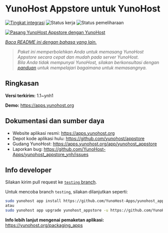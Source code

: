 <!--
N.B.: README ini dibuat secara otomatis oleh <https://github.com/YunoHost/apps/tree/master/tools/readme_generator>
Ini TIDAK boleh diedit dengan tangan.
-->

# YunoHost Appstore untuk YunoHost

[![Tingkat integrasi](https://apps.yunohost.org/badge/integration/yunohost_appstore)](https://ci-apps.yunohost.org/ci/apps/yunohost_appstore/)
![Status kerja](https://apps.yunohost.org/badge/state/yunohost_appstore)
![Status pemeliharaan](https://apps.yunohost.org/badge/maintained/yunohost_appstore)

[![Pasang YunoHost Appstore dengan YunoHost](https://install-app.yunohost.org/install-with-yunohost.svg)](https://install-app.yunohost.org/?app=yunohost_appstore)

*[Baca README ini dengan bahasa yang lain.](./ALL_README.md)*

> *Paket ini memperbolehkan Anda untuk memasang YunoHost Appstore secara cepat dan mudah pada server YunoHost.*  
> *Bila Anda tidak mempunyai YunoHost, silakan berkonsultasi dengan [panduan](https://yunohost.org/install) untuk mempelajari bagaimana untuk memasangnya.*

## Ringkasan



**Versi terkirim:** 1.1~ynh1

**Demo:** <https://apps.yunohost.org>
## Dokumentasi dan sumber daya

- Website aplikasi resmi: <https://apps.yunohost.org>
- Depot kode aplikasi hulu: <https://github.com/yunohost/appstore>
- Gudang YunoHost: <https://apps.yunohost.org/app/yunohost_appstore>
- Laporkan bug: <https://github.com/YunoHost-Apps/yunohost_appstore_ynh/issues>

## Info developer

Silakan kirim pull request ke [`testing` branch](https://github.com/YunoHost-Apps/yunohost_appstore_ynh/tree/testing).

Untuk mencoba branch `testing`, silakan dilanjutkan seperti:

```bash
sudo yunohost app install https://github.com/YunoHost-Apps/yunohost_appstore_ynh/tree/testing --debug
atau
sudo yunohost app upgrade yunohost_appstore -u https://github.com/YunoHost-Apps/yunohost_appstore_ynh/tree/testing --debug
```

**Info lebih lanjut mengenai pemaketan aplikasi:** <https://yunohost.org/packaging_apps>
